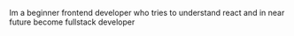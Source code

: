 Im a beginner frontend developer who tries to understand react and in near future become fullstack developer



